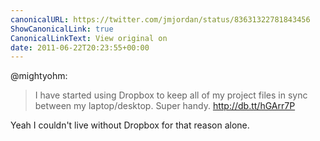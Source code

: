```yaml
---
canonicalURL: https://twitter.com/jmjordan/status/83631322781843456
ShowCanonicalLink: true
CanonicalLinkText: View original on
date: 2011-06-22T20:23:55+00:00
---
```

@mightyohm:

> I have started using Dropbox to keep all of my project files in sync between my laptop/desktop.  Super handy.  http://db.tt/hGArr7P

Yeah I couldn't live without Dropbox for that reason alone.